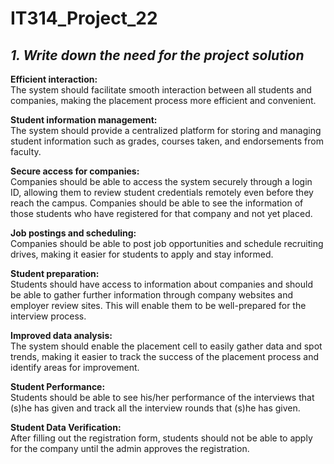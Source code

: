 #         IT314_Project_22 #

 ## *1. Write down the need for the project solution*

**Efficient interaction:** <br>
The system should facilitate smooth interaction between all students and companies, making the placement process more efficient and convenient.

**Student information management:**<br>
The system should provide a centralized platform for storing and managing student information such as grades, courses taken, and endorsements from faculty.

**Secure access for companies:** <br>
Companies should be able to access the system securely through a login ID, allowing them to review student credentials remotely even before they reach the campus. 
Companies should be able to see the information of those students who have registered for that company and not yet placed.

**Job postings and scheduling:** <br>
Companies should be able to post job opportunities and schedule recruiting drives, making it easier for students to apply and stay informed. 

**Student preparation:** <br>
Students should have access to information about companies and should be able to gather further information through company websites and employer review sites. This will enable them to be well-prepared for the interview process.

**Improved data analysis:** <br>
The system should enable the placement cell to easily gather data and spot trends, making it easier to track the success of the placement process and identify areas for improvement.

**Student Performance:** <br>
Students should be able to see his/her performance of the interviews that (s)he has given and track all the interview rounds that (s)he has given.

**Student Data Verification:**<br>
After filling out the registration form, students should not be able to apply for the company until the admin approves the registration.
